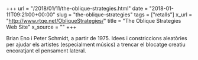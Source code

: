 +++
url = "/2018/01/11/the-oblique-strategies.html"
date = "2018-01-11T09:21:00+00:00"
slug = "the-oblique-strategies"
tags = ["retalls"]
x_url = "http://www.rtqe.net/ObliqueStrategies/"
title = "The Oblique Strategies Web Site"
x_source = ""
+++


Brian Eno i Peter Schmidt, a partir de 1975. Idees i constriccions aleatòries per ajudar els artistes (especialment músics) a trencar el blocatge creatiu encoratjant el pensament lateral.

